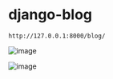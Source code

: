 # django-blog
```
http://127.0.0.1:8000/blog/
```
![image](https://user-images.githubusercontent.com/45902447/149906066-a903d5a3-058d-436b-9a87-b51ae0d9d7b9.png)

![image](https://user-images.githubusercontent.com/45902447/149905953-8e8daefb-fcfd-49ff-b984-8a69b9cad94d.png)
